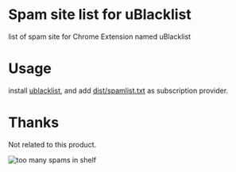 # Spam site list for uBlacklist
list of spam site for Chrome Extension named uBlacklist

# Usage

install [ublacklist](https://github.com/iorate/ublacklist), and add [dist/spamlist.txt]() as subscription provider.

# Thanks

Not related to this product.

![too many spams in shelf](https://user-images.githubusercontent.com/16986253/177916558-a76c4438-9a55-4ddd-8f8b-22a0ca898b2d.png)

